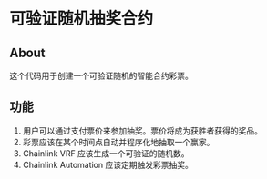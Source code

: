 # 可验证随机抽奖合约

## About

这个代码用于创建一个可验证随机的智能合约彩票。

## 功能

1. 用户可以通过支付票价来参加抽奖。票价将成为获胜者获得的奖品。
2. 彩票应该在某个时间点自动并程序化地抽取一个赢家。
3. Chainlink VRF 应该生成一个可验证的随机数。
4. Chainlink Automation 应该定期触发彩票抽奖。
